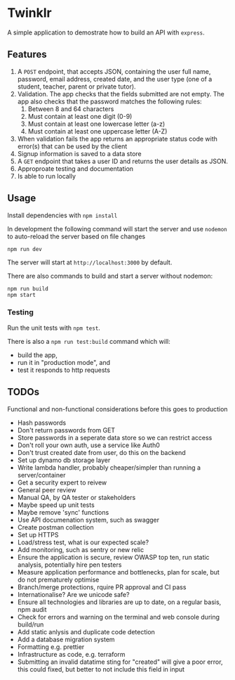 # Twinklr

A simple application to demostrate how to build an API with `express`.

## Features

1. A `POST` endpoint, that accepts JSON, containing the user full name,
password, email address, created date, and the user type (one of a
student, teacher, parent or private tutor).
1. Validation. The app checks that the fields submitted are not
empty. The app also checks that the password matches the following
rules:
    1. Between 8 and 64 characters
    1. Must contain at least one digit (0-9)
    1. Must contain at least one lowercase letter (a-z)
    1. Must contain at least one uppercase letter (A-Z)
1. When validation fails the app returns an appropriate status
code with error(s) that can be used by the client
1. Signup information is saved to a data store
1. A `GET` endpoint that takes a user ID and returns the user details as JSON.
1. Approproate testing and documentation
1. Is able to run locally

## Usage

Install dependencies with `npm install`

In development the following command will start the server and use
`nodemon` to auto-reload the server based on file changes

```
npm run dev
```

The server will start at `http://localhost:3000` by default.

There are also commands to build and start a server without nodemon:

```
npm run build
npm start
```

### Testing

Run the unit tests with `npm test`.

There is also a `npm run test:build` command which will:
- build the app,
- run it in "production mode", and
- test it responds to http requests

## TODOs

Functional and non-functional considerations before this goes to production

- Hash passwords
- Don't return passwords from GET
- Store passwords in a seperate data store so we can restrict access
- Don't roll your own auth, use a service like Auth0
- Don't trust created date from user, do this on the backend
- Set up dynamo db storage layer
- Write lambda handler, probably cheaper/simpler than running a server/container
- Get a security expert to reivew
- General peer review
- Manual QA, by QA tester or stakeholders
- Maybe speed up unit tests
- Maybe remove 'sync' functions
- Use API documenation system, such as swagger
- Create postman collection
- Set up HTTPS
- Load/stress test, what is our expected scale?
- Add monitoring, such as sentry or new relic
- Ensure the application is secure, review OWASP top ten, run static analysis, potentially hire pen testers
- Measure application performance and bottlenecks, plan for scale, but do not prematurely optimise
- Branch/merge protections, rquire PR approval and CI pass
- Internationalise? Are we unicode safe?
- Ensure all technologies and libraries are up to date, on a regular basis, npm audit
- Check for errors and warning on the terminal and web console during build/run
- Add static anlysis and duplicate code detection
- Add a database migration system
- Formatting e.g. prettier
- Infrastructure as code, e.g. terraform
- Submitting an invalid datatime sting for "created" will give a poor
error, this could fixed, but better to not include this field in input
